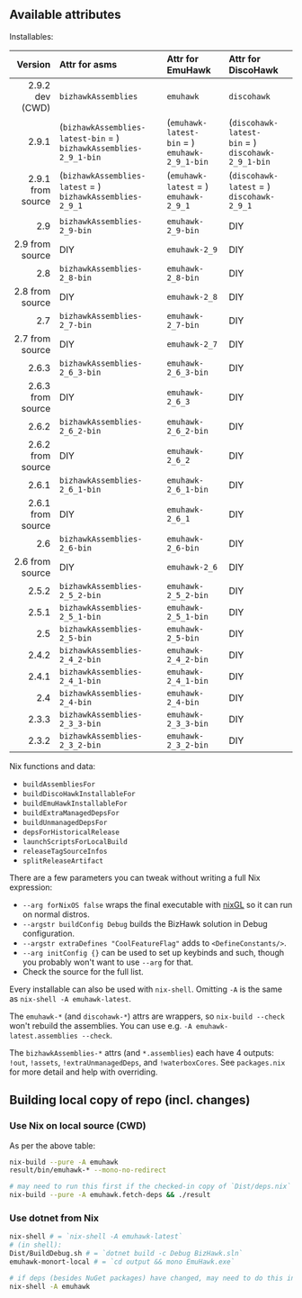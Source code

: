## Available attributes

<!-- MARKER_FOR_HELPER_SCRIPT_START -->
Installables:

Version | Attr for asms | Attr for EmuHawk | Attr for DiscoHawk
--:|:--|:--|:--
2.9.2 dev (CWD) | `bizhawkAssemblies` | `emuhawk` | `discohawk`
2.9.1 | (`bizhawkAssemblies-latest-bin`&nbsp;=&nbsp;) `bizhawkAssemblies-2_9_1-bin` | (`emuhawk-latest-bin`&nbsp;=&nbsp;) `emuhawk-2_9_1-bin` | (`discohawk-latest-bin`&nbsp;=&nbsp;) `discohawk-2_9_1-bin`
2.9.1 from source | (`bizhawkAssemblies-latest`&nbsp;=&nbsp;) `bizhawkAssemblies-2_9_1` | (`emuhawk-latest`&nbsp;=&nbsp;) `emuhawk-2_9_1` | (`discohawk-latest`&nbsp;=&nbsp;) `discohawk-2_9_1`
|||
2.9 | `bizhawkAssemblies-2_9-bin` | `emuhawk-2_9-bin` | DIY
2.9 from source | DIY | `emuhawk-2_9` | DIY
2.8 | `bizhawkAssemblies-2_8-bin` | `emuhawk-2_8-bin` | DIY
2.8 from source | DIY | `emuhawk-2_8` | DIY
2.7 | `bizhawkAssemblies-2_7-bin` | `emuhawk-2_7-bin` | DIY
2.7 from source | DIY | `emuhawk-2_7` | DIY
2.6.3 | `bizhawkAssemblies-2_6_3-bin` | `emuhawk-2_6_3-bin` | DIY
2.6.3 from source | DIY | `emuhawk-2_6_3` | DIY
2.6.2 | `bizhawkAssemblies-2_6_2-bin` | `emuhawk-2_6_2-bin` | DIY
2.6.2 from source | DIY | `emuhawk-2_6_2` | DIY
2.6.1 | `bizhawkAssemblies-2_6_1-bin` | `emuhawk-2_6_1-bin` | DIY
2.6.1 from source | DIY | `emuhawk-2_6_1` | DIY
2.6 | `bizhawkAssemblies-2_6-bin` | `emuhawk-2_6-bin` | DIY
2.6 from source | DIY | `emuhawk-2_6` | DIY
2.5.2 | `bizhawkAssemblies-2_5_2-bin` | `emuhawk-2_5_2-bin` | DIY
2.5.1 | `bizhawkAssemblies-2_5_1-bin` | `emuhawk-2_5_1-bin` | DIY
2.5 | `bizhawkAssemblies-2_5-bin` | `emuhawk-2_5-bin` | DIY
2.4.2 | `bizhawkAssemblies-2_4_2-bin` | `emuhawk-2_4_2-bin` | DIY
2.4.1 | `bizhawkAssemblies-2_4_1-bin` | `emuhawk-2_4_1-bin` | DIY
2.4 | `bizhawkAssemblies-2_4-bin` | `emuhawk-2_4-bin` | DIY
2.3.3 | `bizhawkAssemblies-2_3_3-bin` | `emuhawk-2_3_3-bin` | DIY
2.3.2 | `bizhawkAssemblies-2_3_2-bin` | `emuhawk-2_3_2-bin` | DIY

Nix functions and data:
- `buildAssembliesFor`
- `buildDiscoHawkInstallableFor`
- `buildEmuHawkInstallableFor`
- `buildExtraManagedDepsFor`
- `buildUnmanagedDepsFor`
- `depsForHistoricalRelease`
- `launchScriptsForLocalBuild`
- `releaseTagSourceInfos`
- `splitReleaseArtifact`
<!-- MARKER_FOR_HELPER_SCRIPT_END -->

There are a few parameters you can tweak without writing a full Nix expression:
- `--arg forNixOS false` wraps the final executable with [nixGL](https://github.com/nix-community/nixGL) so it can run on normal distros.
- `--argstr buildConfig Debug` builds the BizHawk solution in Debug configuration.
- `--argstr extraDefines "CoolFeatureFlag"` adds to `<DefineConstants/>`.
- `--arg initConfig {}` can be used to set up keybinds and such, though you probably won't want to use `--arg` for that.
- Check the source for the full list.

Every installable can also be used with `nix-shell`. Omitting `-A` is the same as `nix-shell -A emuhawk-latest`.
<!-- TODO haven't implemented LSPs
Bring your own IDE, or pass e.g. `--arg useVSCode true` for one that's ready to use. Alternatives: `useKate`, and `useNanoAndCola`.
-->

The `emuhawk-*` (and `discohawk-*`) attrs are wrappers, so `nix-build --check` won't rebuild the assemblies.
You can use e.g. `-A emuhawk-latest.assemblies --check`.

The `bizhawkAssemblies-*` attrs (and `*.assemblies`) each have 4 outputs: `!out`, `!assets`, `!extraUnmanagedDeps`, and `!waterboxCores`.
See `packages.nix` for more detail and help with overriding.

## Building local copy of repo (incl. changes)

### Use Nix on local source (CWD)

As per the above table:
```sh
nix-build --pure -A emuhawk
result/bin/emuhawk-* --mono-no-redirect

# may need to run this first if the checked-in copy of `Dist/deps.nix` hasn't been updated:
nix-build --pure -A emuhawk.fetch-deps && ./result
```

### Use dotnet from Nix

```sh
nix-shell # = `nix-shell -A emuhawk-latest`
# (in shell):
Dist/BuildDebug.sh # = `dotnet build -c Debug BizHawk.sln`
emuhawk-monort-local # = `cd output && mono EmuHawk.exe`

# if deps (besides NuGet packages) have changed, may need to do this instead, but it will do a slow copy of the repo to the Nix store
nix-shell -A emuhawk
```
